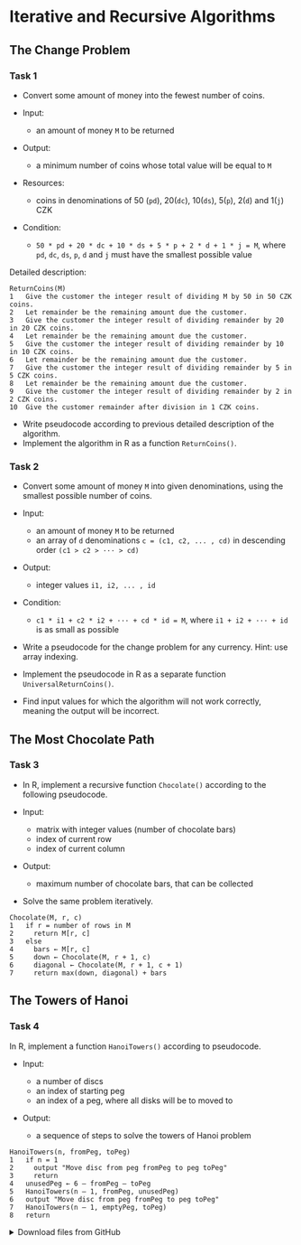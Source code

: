 # Iterative and Recursive Algorithms

## The Change Problem
### Task 1
 * Convert some amount of money into the fewest number of coins.

 * Input:
   * an amount of money `M` to be returned

 * Output:
   * a minimum number of coins whose total value will be equal to `M`

 * Resources:
   * coins in denominations of 50 (`pd`), 20(`dc`), 10(`ds`), 5(`p`), 2(`d`) and 1(`j`) CZK

 * Condition:
   * `50 * pd + 20 * dc + 10 * ds + 5 * p + 2 * d + 1 * j = M`, where `pd`, `dc`, `ds`, `p`, `d` and `j` must have the smallest possible value

Detailed description:
```
ReturnCoins(M)
1   Give the customer the integer result of dividing M by 50 in 50 CZK coins.
2   Let remainder be the remaining amount due the customer.
3   Give the customer the integer result of dividing remainder by 20 in 20 CZK coins.
4   Let remainder be the remaining amount due the customer.
5   Give the customer the integer result of dividing remainder by 10 in 10 CZK coins.
6   Let remainder be the remaining amount due the customer.
7   Give the customer the integer result of dividing remainder by 5 in 5 CZK coins.
8   Let remainder be the remaining amount due the customer.
9   Give the customer the integer result of dividing remainder by 2 in 2 CZK coins.
10  Give the customer remainder after division in 1 CZK coins.
```

 * Write pseudocode according to previous detailed description of the algorithm. 
 * Implement the algorithm in R as a function `ReturnCoins()`.

### Task 2
 * Convert some amount of money `M` into given denominations, using the smallest possible number of coins.

 * Input:
   * an amount of money `M` to be returned
   * an array of `d` denominations `c = (c1, c2, ... , cd)` in descending order `(c1 > c2 > ··· > cd)`

 * Output:
   * integer values `i1, i2, ... , id`

 * Condition:
   * `c1 * i1 + c2 * i2 + ··· + cd * id = M`, where `i1 + i2 + ··· + id` is as small as possible

 * Write a pseudocode for the change problem for any currency. Hint: use array indexing. 
 * Implement the pseudocode in R as a separate function `UniversalReturnCoins()`. 
 * Find input values for which the algorithm will not work correctly, meaning the output will be incorrect.

## The Most Chocolate Path
### Task 3
 * In R, implement a recursive function `Chocolate()` according to the following pseudocode.

 * Input:
   * matrix with integer values (number of chocolate bars)
   * index of current row
   * index of current column

 * Output:
   * maximum number of chocolate bars, that can be collected

 * Solve the same problem iteratively.

```
Chocolate(M, r, c)
1   if r = number of rows in M
2     return M[r, c]
3   else
4     bars ← M[r, c]
5     down ← Chocolate(M, r + 1, c)
6     diagonal ← Chocolate(M, r + 1, c + 1)
7     return max(down, diagonal) + bars
```

## The Towers of Hanoi
### Task 4
In R, implement a function `HanoiTowers()` according to pseudocode. 

* Input:
  * a number of discs
  * an index of starting peg
  * an index of a peg, where all disks will be to moved to

* Output:
  * a sequence of steps to solve the towers of Hanoi problem

```
HanoiTowers(n, fromPeg, toPeg)
1   if n = 1
2     output "Move disc from peg fromPeg to peg toPeg"
3     return
4   unusedPeg ← 6 – fromPeg – toPeg
5   HanoiTowers(n – 1, fromPeg, unusedPeg)
6   output "Move disc from peg fromPeg to peg toPeg"
7   HanoiTowers(n – 1, emptyPeg, toPeg)
8   return
```


<details>
<summary>Download files from GitHub</summary>
<details>
<summary>Basic Git settings</summary>

> * Configure the Git editor
> ```bash
> git config --global core.editor notepad
> ```
> * Configure your name and email address
> ```bash
> git config --global user.name "Zuzana Nova"
> git config --global user.email z.nova@vut.cz
> ```
> * Check current settings
> ```bash
> git config --global --list
> ```
>
</details>

* Create a fork on your GitHub account. 
  On the GitHub page of this repository find a <kbd>Fork</kbd> button in the upper right corner.
  
* Clone forked repository from your GitHub page to your computer:
```bash
git clone <fork repository address>
```
* In a local repository, set new remote for a project repository:
```bash
git remote add upstream https://github.com/mpa-prg/exercise_04.git
```

#### Send files to GitHub
Create a new commit and send new changes to your remote repository.
* Add file to a new commit.
```bash
git add <file_name>
```
* Create a new commit, enter commit message, save the file and close it.
```bash
git commit
```
* Send a new commit to your GitHub repository.
```bash
git push origin main
```

</details>